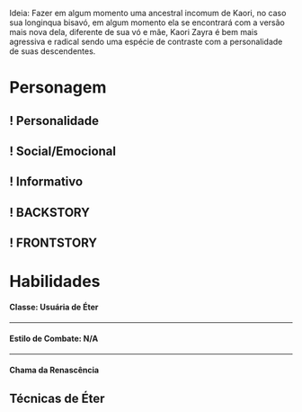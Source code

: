 Ideia: Fazer em algum momento uma ancestral incomum de Kaori, no caso sua longinqua bisavó, em algum momento ela se encontrará com a versão mais nova dela, diferente de sua vó e mãe, Kaori Zayra é bem mais agressiva e radical sendo uma espécie de contraste com a personalidade de suas descendentes.

# Personagem

## ! Personalidade

## ! Social/Emocional

## ! Informativo

## ! BACKSTORY

## ! FRONTSTORY



# Habilidades 


#### Classe: Usuária de Éter
--- 
#### Estilo de Combate: N/A
---
#### Chama da Renascência



## Técnicas de Éter